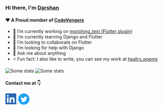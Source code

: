### Hi there, I'm [Darshan](https://siruscodes.github.io/Portfolio)
#### ❤ A Proud member of [CodeVengers](https://github.com/CodeVengersTeam)

- 🔭 I’m currently working on [morphing_text (Flutter plugin)](https://github.com/SirusCodes/morphing_text) 
- 🌱 I’m currently learning Django and Flutter
- 👯 I’m looking to collaborate on Flutter
- 🤔 I’m looking for help with Django
- 💬 Ask me about anything
- ⚡ Fun fact: I also like to write, you can see my work at [heatry_poems](https://www.instagram.com/heartry_poems/)

![Some stats](https://github-readme-stats.vercel.app/api?username=SirusCodes&show_icons=true&include_all_commits=true)
![Some stats](https://github-readme-stats.anuraghazra1.vercel.app/api/top-langs/?username=SirusCodes&layout=compact)

#### Contact me at 👇
<a href="https://www.linkedin.com/in/darshan-rander-b28a3b193/">
  <img align="left" alt="LindedIn" width="40px" src="/images/LinkedIn_Logo.png?raw=true" />
</a>

<a href="https://twitter.com/SirusTweets">
  <img align="left" alt="Twitter" width="35px" src="/images/Twitter_Social_Icon_Circle_Color.png?raw=true" />
</a>
